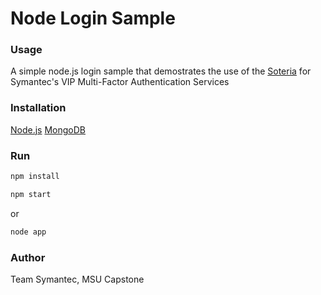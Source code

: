 # Node Login Sample

### Usage
A simple node.js login sample that demostrates the use of the [Soteria](https://github.com/ryanrampage1/soteria-node) for Symantec's VIP Multi-Factor Authentication Services

### Installation

[Node.js](https://nodejs.org/)
[MongoDB](https://www.mongodb.com/lp/download/mongodb-enterprise?jmp=nav)

### Run

```sh
npm install
```

```sh
npm start
```

or

```sh
node app
```

### Author
Team Symantec, MSU Capstone
